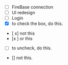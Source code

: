 - [ ] FireBase connection
- [ ] UI redesign
- [ ] Login
- [x] to check the box, do this. 
- [ x] not this
- [x ] or this
- [ ] to uncheck, do this.
- [] not this.
